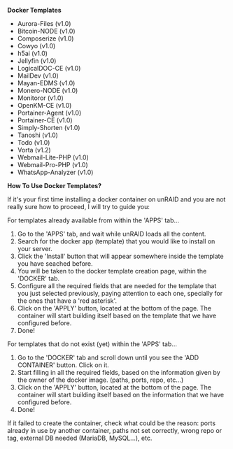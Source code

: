 **Docker Templates**

- Aurora-Files (v1.0)
- Bitcoin-NODE (v1.0)
- Composerize (v1.0)
- Cowyo (v1.0)
- h5ai (v1.0)
- Jellyfin (v1.0)
- LogicalDOC-CE (v1.0)
- MailDev (v1.0)
- Mayan-EDMS (v1.0)
- Monero-NODE (v1.0)
- Monitoror (v1.0)
- OpenKM-CE (v1.0)
- Portainer-Agent (v1.0)
- Portainer-CE (v1.0)
- Simply-Shorten (v1.0)
- Tanoshi (v1.0)
- Todo (v1.0)
- Vorta (v1.2)
- Webmail-Lite-PHP (v1.0)
- Webmail-Pro-PHP (v1.0)
- WhatsApp-Analyzer (v1.0)

**How To Use Docker Templates?**

If it's your first time installing a docker container on unRAID and you are not really sure how to proceed, I will try to guide you:

For templates already available from within the 'APPS' tab...
1. Go to the 'APPS' tab, and wait while unRAID loads all the content.
2. Search for the docker app (template) that you would like to install on your server.
3. Click the 'Install' button that will appear somewhere inside the template you have seached before.
4. You will be taken to the docker template creation page, within the 'DOCKER' tab.
5. Configure all the required fields that are needed for the template that you just selected previously, paying attention to each one, specially for the ones that have a 'red asterisk'.
6. Click on the 'APPLY' button, located at the bottom of the page. The container will start building itself based on the template that we have configured before.
7. Done!

For templates that do not exist (yet) within the 'APPS' tab...
1. Go to the 'DOCKER' tab and scroll down until you see the 'ADD CONTAINER' button. Click on it.
2. Start filling in all the required fields, based on the information given by the owner of the docker image. (paths, ports, repo, etc...)
3. Click on the 'APPLY' button, located at the bottom of the page. The container will start building itself based on the information that we have configured before.
4. Done!

If it failed to create the container, check what could be the reason: ports already in use by another container, paths not set correctly, wrong repo or tag, external DB needed (MariaDB, MySQL...), etc.
